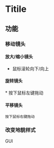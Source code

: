 # Titile
## 功能
### 移动镜头
#### 放大/缩小镜头
* 鼠标滚轮向下/向上

#### 旋转镜头
* 按下鼠标左键拖动
#### 平移镜头
    按下鼠标右键拖动
### 改变地貌样式

GUI
#
